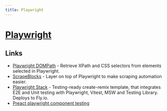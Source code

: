 ```yaml
---
title: Playwright
---
```


# [Playwright](https://playwright.dev/)

## Links

- [Playwright DOMPath](https://github.com/alexferrari88/playwright-DOMPath) - Retrieve XPath and CSS selectors from elements selected in Playwright.
- [ScrapeBlocks](https://github.com/alexferrari88/scrapeblocks) - Layer on top of Playwright to make scraping automation easier.
- [Playwright Stack](https://github.com/remix-stacks/playwright) - Testing-ready create-remix template, that integrates E2E and Unit testing with Playwright, Vitest, MSW and Testing Library. Deploys to Fly.io.
- [Preact playwright component testing](https://github.com/preactjs/playwright-ct)
